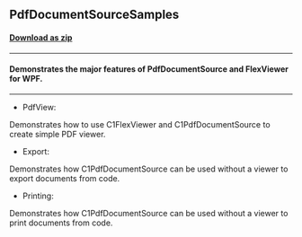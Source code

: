 ## PdfDocumentSourceSamples
#### [Download as zip](https://grapecity.github.io/DownGit/#/home?url=https://github.com/GrapeCity/ComponentOne-WPF-Samples/tree/master/NET_4.6.2/C1.WPF.Document/CS/PdfDocumentSourceSamples)
____
#### Demonstrates the major features of PdfDocumentSource and FlexViewer for WPF.
____

* PdfView:

Demonstrates how to use C1FlexViewer and C1PdfDocumentSource to create
simple PDF viewer.


* Export:

Demonstrates how C1PdfDocumentSource can be used without a viewer
to export documents from code.


* Printing:

Demonstrates how C1PdfDocumentSource can be used without a viewer
to print documents from code.
